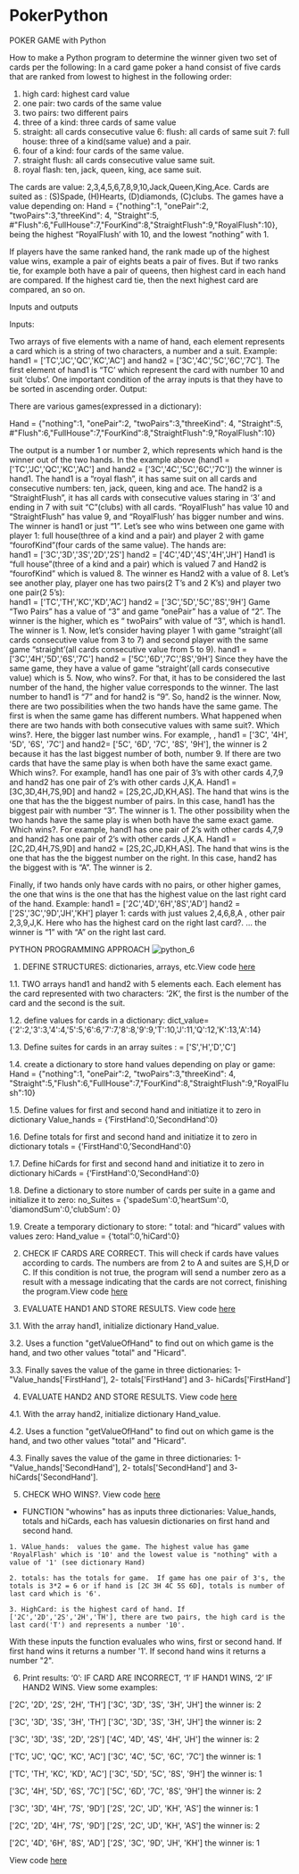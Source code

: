 # PokerPython
POKER GAME with Python

How to make a Python program to determine the winner given two set of cards per the following:   In a card game poker a hand consist of five cards that are ranked from lowest to highest in the following order:

1.	high card: highest card value
2.	one pair: two cards of the same value
3.	two pairs: two different pairs
4.	three of a kind: three cards of same value
5.	straight: all cards consecutive value 6: flush: all cards of same suit 7: full house: three of a kind(same value) and a pair.
6.	four of a kind: four cards of the same value.
7.	straight flush: all cards consecutive value same suit.
8.	royal flash: ten, jack, queen, king, ace same suit.


The cards are value: 2,3,4,5,6,7,8,9,10,Jack,Queen,King,Ace.
Cards are suited as : (S)Spade, (H)Hearts, (D)diamonds, (C)clubs.
The games have a value depending on:
Hand = {"nothing":1, "onePair":2, "twoPairs":3,"threeKind": 4, "Straight":5,
#"Flush":6,"FullHouse":7,"FourKind":8,"StraightFlush":9,"RoyalFlush":10}, being the highest “RoyalFlush’ with 10, and the lowest “nothing” with 1.

If players have the same ranked hand, the rank made up of the highest value wins, example a pair of eights beats a pair of fives.
But if two ranks tie, for example both have a pair of queens, then highest card in each hand are compared. If the highest card tie, then the next highest card are compared, an so on.

Inputs and outputs

Inputs:

Two arrays of five elements with a name of hand, each element represents a card which  is a string of two characters, a number and a suit.  Example: hand1 = ['TC','JC','QC','KC','AC'] and hand2 = ['3C','4C','5C','6C','7C'].  The first element of hand1 is “TC’ which represent the card with number 10 and suit ‘clubs’. One important condition of the array inputs is that they have to be sorted in ascending order.
Output:

There are various games(expressed in a dictionary):

Hand = {"nothing":1, "onePair":2, "twoPairs":3,"threeKind": 4, "Straight":5,
#"Flush":6,"FullHouse":7,"FourKind":8,"StraightFlush":9,"RoyalFlush":10}

The output is a number 1 or number 2, which represents which hand is the winner  out of the two hands. In the example above (hand1 = ['TC','JC','QC','KC','AC'] and hand2 = ['3C','4C','5C','6C','7C']) the winner is hand1.  The hand1 is a “royal flash”,  it has same suit on all cards and consecutive  numbers: ten, jack, queen, king and ace.  The hand2 is a “StraightFlush”, it has all cards with consecutive values staring in ‘3’ and ending in 7 with suit “C”(clubs) with all cards.
“RoyalFlush” has value 10 and “StraightFlush” has value 9, and “RoyalFlush’ has bigger number and wins. The winner is hand1 or just “1”.
Let’s see who wins between one game with   player 1: full house(three of a kind and a pair) and player 2 with game “fourofKind”(four cards of the same value).  The hands are:                          
hand1 = ['3C','3D','3S','2D','2S']
hand2 = ['4C','4D','4S','4H','JH']
Hand1 is “full house”(three of a kind and a pair)  which is valued  7 and Hand2 is “fourofKind”  which is  valued 8.  The winner es Hand2 with a value of 8.
Let’s see another play, player one has  two pairs(2 T’s and 2 K’s) and player two one pair(2 5’s):                                  
hand1 = ['TC','TH','KC','KD','AC']
hand2 = ['3C','5D','5C','8S','9H']
Game “Two Pairs” has a value of “3” and game “onePair” has a value of “2”.  The winner is the higher, which es “	twoPairs” with value of “3”, which is hand1. The winner is 1.
Now, let’s consider having player 1 with game “straight’(all cards consecutive value from 3 to 7) and  second player with the same game “straight’(all cards consecutive value from 5 to 9). hand1 = ['3C','4H','5D','6S','7C']
hand2 = ['5C','6D','7C','8S','9H']
Since they have the same game, they have a value of game “straight’(all cards consecutive value) which is 5.  Now, who wins?.  For that, it has to be considered the last number of the hand, the higher value corresponds to the winner.  The last number to hand1 is “7” and for hand2 is “9”. So, hand2 is the winner.
Now, there are two possibilities when the two hands have the same game.  The first is when the same game has different numbers.  What happened when there are two hands with both consecutive values with same suit?.   Which wins?. Here, the bigger last number wins.  For example, , hand1 = ['3C', '4H', '5D', '6S', '7C'] and hand2= ['5C', '6D', '7C', '8S', '9H'], the winner is 2 because it has the last biggest number of both, number 9.
If there are two cards that  have the same play is when both have the same exact game. Which wins?.  For example, hand1 has one pair of 3’s  with other cards 4,7,9 and hand2 has one pair of 2’s with other cards J,K,A.  Hand1 = [3C,3D,4H,7S,9D]  and hand2 = [2S,2C,JD,KH,AS].  The hand that wins is the one that has the the biggest number of pairs. In this case, hand1 has the biggest pair with number “3”. The winner is 1.
The other possibility  when the two hands have the same play is when both have the same exact game. Which wins?.  For example, hand1 has one pair of 2’s  with other cards 4,7,9 and hand2 has one pair of 2’s with other cards J,K,A.  Hand1 = [2C,2D,4H,7S,9D]  and hand2 = [2S,2C,JD,KH,AS].  The hand that wins is the one that has the the biggest number on the right. In this case, hand2 has the biggest with is “A”. The winner is 2.

Finally, if two hands only have cards with no pairs, or other higher games, the one that wins is the one that has the highest value on the last right card of the hand. Example: 
hand1 = ['2C','4D','6H','8S','AD']
hand2 = ['2S','3C','9D','JH','KH']
 player 1: cards with just values 2,4,6,8,A , other pair 2,3,9,J,K. Here who has the highest card on the right last card?. ... the winner is “1” with “A” on the right last card.    

PYTHON PROGRAMMING APPROACH
![python_6](https://user-images.githubusercontent.com/53232113/175851092-4a6562e3-da5f-41b4-a448-dd35a01b7b97.png)


1.	DEFINE STRUCTURES: dictionaries, arrays, etc.View code [here](coding/structure)

1.1.	  TWO arrays hand1 and hand2 with 5 elements each. Each element has the card represented with two characters: ‘2K’, the first is the number of the card and the second is the suit.

1.2.	define values for cards in a dictionary: dict_value={'2':2,'3':3,'4':4,'5':5,'6':6,'7':7,'8':8,'9':9,'T':10,'J':11,'Q':12,'K':13,'A':14}

1.3.	Define  suites for cards  in an array  suites : = ['S','H','D','C']

1.4.	create a dictionary to store hand values depending on play or game:  Hand = {"nothing":1, "onePair":2, "twoPairs":3,"threeKind": 4, "Straight":5,"Flush":6,"FullHouse":7,"FourKind":8,"StraightFlush":9,"RoyalFlush":10}

1.5.	Define values for first and second hand and initiatize it to zero in dictionary Value_hands = {‘FirstHand’:0,’SecondHand’:0}

1.6.	Define totals  for first and second hand and initiatize it to zero in dictionary totals = {‘FirstHand’:0,’SecondHand’:0}

1.7.	Define hiCards  for first and second hand and initiatize it to zero in dictionary hiCards = {‘FirstHand’:0,’SecondHand’:0}

1.8.	Define a dictionary to store number of cards per suite in a game and initialize it to zero:
no_Suites = {'spadeSum':0,'heartSum':0, 'diamondSum':0,'clubSum': 0}

1.9.	Create a temporary  dictionary to store: “ total: and “hicard” values with values zero: Hand_value = {‘total”:0,’hiCard’:0}

2.	CHECK IF CARDS ARE CORRECT.  This will check if cards have values according to cards. The numbers are from 2 to A and suites are S,H,D or C.  If this condition is not true, the program will send a number zero as a result with a message indicating that the cards are not correct, finishing the program.View code [here](coding/checkcard)


3.	EVALUATE HAND1 AND STORE RESULTS. View code [here](coding/hand1)


3.1.	With the array hand1,  initialize dictionary Hand_value.

3.2.	Uses a function "getValueOfHand" to find out  on which game is the hand, and  two other values "total" and "Hicard".

3.3.	Finally saves the value of the game in three dictionaries: 1- "Value_hands['FirstHand'], 2- totals['FirstHand'] and  3- hiCards['FirstHand']

4.	EVALUATE HAND2 AND STORE RESULTS. View code [here](coding/hand2)

4.1.	With the array hand2,  initialize dictionary Hand_value.

4.2.	Uses a function "getValueOfHand" to find out  on which game is the hand, and  two other values "total" and "Hicard".

4.3.	Finally saves the value of the game in three dictionaries: 1- "Value_hands['SecondHand'], 2- totals['SecondHand'] and  3- hiCards['SecondHand'].

5.	CHECK WHO WINS?. View code [here](coding/check)

   -	FUNCTION "whowins" has as inputs three dictionaries:  Value_hands, totals and hiCards, each has valuesin dictionaries on first hand and second hand.

    1. VAlue_hands:  values the game. The highest value has game 'RoyalFlash' which is '10' and the lowest value is "nothing" with a value of '1' (see dictionary Hand)

    2. totals: has the totals for game.  If game has one pair of 3's, the totals is 3*2 = 6 or if hand is [2C 3H 4C 5S 6D], totals is number of last card which is '6'.
    
    3. HighCard: is the highest card of hand. If ['2C','2D','2S','2H','TH'], there are two pairs, the high card is the last card('T') and represents a number '10'.
       
With these inputs the function evaluales who wins, first or second hand. If first hand wins it returns a number '1'. If second hand wins it returns a number "2".

6.	Print results:  ‘0’: IF CARD ARE INCORRECT, ‘1’ IF HAND1 WINS, ‘2’ IF HAND2 WINS.  View some examples:

['2C', '2D', '2S', '2H', 'TH'] ['3C', '3D', '3S', '3H', 'JH']
the winner is:  2

['3C', '3D', '3S', '3H', 'TH'] ['3C', '3D', '3S', '3H', 'JH']
the winner  is:  2

['3C', '3D', '3S', '2D', '2S'] ['4C', '4D', '4S', '4H', 'JH']
the winner  is:  2

['TC', 'JC', 'QC', 'KC', 'AC'] ['3C', '4C', '5C', '6C', '7C']
the winner  is:  1

['TC', 'TH', 'KC', 'KD', 'AC'] ['3C', '5D', '5C', '8S', '9H']
the winner  is:  1

['3C', '4H', '5D', '6S', '7C'] ['5C', '6D', '7C', '8S', '9H']
the winner  is:  2

['3C', '3D', '4H', '7S', '9D'] ['2S', '2C', 'JD', 'KH', 'AS']
the winner  is:  1

['2C', '2D', '4H', '7S', '9D'] ['2S', '2C', 'JD', 'KH', 'AS']
the winner  is:  2

['2C', '4D', '6H', '8S', 'AD'] ['2S', '3C', '9D', 'JH', 'KH']
the winner  is:  1


 View code [here](coding/print)



   



